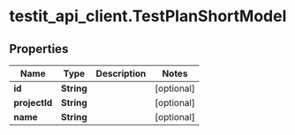 # testit_api_client.TestPlanShortModel

## Properties

Name | Type | Description | Notes
------------ | ------------- | ------------- | -------------
**id** | **String** |  | [optional] 
**projectId** | **String** |  | [optional] 
**name** | **String** |  | [optional] 


